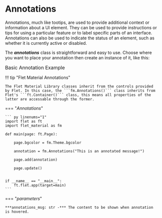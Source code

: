 # Annotations

Annotations, much like tootips, are used to provide additional context or information about a UI element. They can be used to provide instructions or tips for using a particular feature or to label specific parts of an interface. Annotations can also be used to indicate the status of an element, such as whether it is currently active or disabled.


The ***annotations*** class is straightforward and easy to use. Choose where you want to place your annotation then create an instance of it, like this:


<span style="font-size:1rem;">Basic Annotation Example</span>

!!! tip "Flet Material Annotations"

    The Flet Material Library classes inherit from the controls provided by Flet. In this case, the ```fm.Annotations()``` class inherits from Flet's ```ft.Container()``` class, this means all properties of the latter are accessable through the former. 

=== "*Annotations*"

    ``` py linenums="1"
    import flet as ft
    import flet_material as fm

    def main(page: ft.Page):

        page.bgcolor = fm.Theme.bgcolor

        annotation = fm.Annotations("This is an annotated message!")
        
        page.add(annotation)

        page.update()


    if __name__ == "__main__":
        ft.flet.app(target=main)
    ```

=== "*parameters*"

    ***annotations_msg: str -*** The content to be shown when annotation is hovered. 
